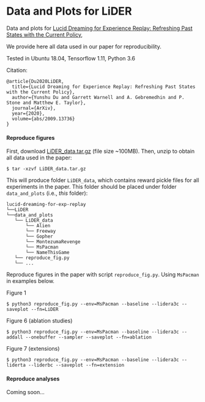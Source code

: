 # Data and Plots for LiDER

Data and plots for [Lucid Dreaming for Experience Replay: Refreshing Past States with the Current Policy](https://arxiv.org/abs/2009.13736),

We provide here all data used in our paper for reproducibility.

Tested in Ubuntu 18.04, Tensorflow 1.11, Python 3.6

Citation:
```
@article{Du2020LiDER,
  title={Lucid Dreaming for Experience Replay: Refreshing Past States with the Current Policy},
  author={Yunshu Du and Garrett Warnell and A. Gebremedhin and P. Stone and Matthew E. Taylor},
  journal={ArXiv},
  year={2020},
  volume={abs/2009.13736}
}
```
####  Reproduce figures

First, download [LiDER_data.tar.gz](https://drive.google.com/file/d/1Dkq3chHHCD7LlCVsrhAGw1ekekWmJ1y4/view?usp=sharing) (file size ~100MB). Then, unzip to obtain all data used in the paper:

    $ tar -xzvf LiDER_data.tar.gz

This will produce folder `LiDER_data`, which contains reward pickle files for all experiments in the paper. This folder should be placed under folder `data_and_plots` (i.e., *this* folder):
```
lucid-dreaming-for-exp-replay
└──LiDER
└──data_and_plots
   └── LiDER_data
       └── Alien
       └── Freeway
       └── Gopher
       └── MontezumaRevenge
       └── MsPacman
       └── NameThisGame
   └── reproduce_fig.py
   └── ...
```

Reproduce figures in the paper with script `reproduce_fig.py`. Using `MsPacman` in examples below.

Figure 1

    $ python3 reproduce_fig.py --env=MsPacman --baseline --lidera3c --saveplot --fn=LiDER

Figure 6 (ablation studies)

    $ python3 reproduce_fig.py --env=MsPacman --baseline --lidera3c --addall --onebuffer --sampler --saveplot --fn=ablation

Figure 7 (extensions)

    $ python3 reproduce_fig.py --env=MsPacman --baseline --lidera3c --liderta --liderbc --saveplot --fn=extension

####  Reproduce analyses

Coming soon...
